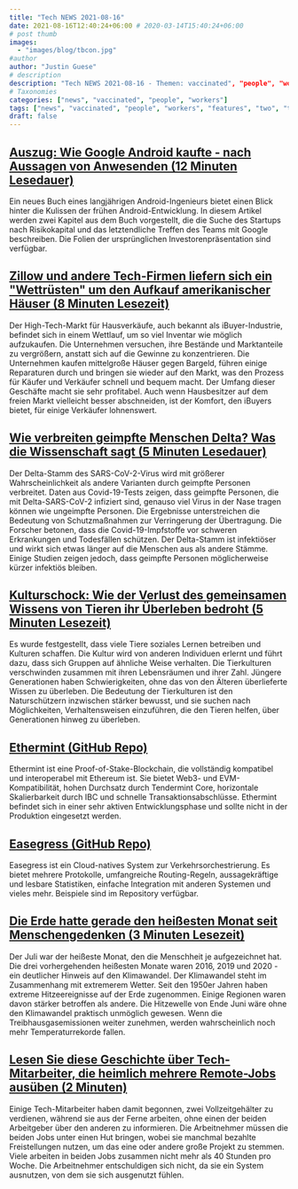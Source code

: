 ```yaml
---
title: "Tech NEWS 2021-08-16"
date: 2021-08-16T12:40:24+06:00 # 2020-03-14T15:40:24+06:00
# post thumb
images:
  - "images/blog/tbcon.jpg"
#author
author: "Justin Guese"
# description
description: "Tech NEWS 2021-08-16 - Themen: vaccinated", "people", "workers"
# Taxonomies
categories: ["news", "vaccinated", "people", "workers"]
tags: ["news", "vaccinated", "people", "workers", "features", "two", "tech"]
draft: false
---
```


## [Auszug: Wie Google Android kaufte - nach Aussagen von Anwesenden (12 Minuten Lesedauer)](https://arstechnica.com/information-technology/2021/08/excerpt-the-history-of-android-as-written-by-a-longtime-android-developer/)

 Ein neues Buch eines langjährigen Android-Ingenieurs bietet einen Blick hinter die Kulissen der frühen Android-Entwicklung. In diesem Artikel werden zwei Kapitel aus dem Buch vorgestellt, die die Suche des Startups nach Risikokapital und das letztendliche Treffen des Teams mit Google beschreiben. Die Folien der ursprünglichen Investorenpräsentation sind verfügbar.

## [Zillow und andere Tech-Firmen liefern sich ein "Wettrüsten" um den Aufkauf amerikanischer Häuser (8 Minuten Lesezeit)](https://www.vice.com/en/article/93ymxz/zillow-other-tech-firms-are-in-an-arms-race-to-buy-up-american-homes)

 Der High-Tech-Markt für Hausverkäufe, auch bekannt als iBuyer-Industrie, befindet sich in einem Wettlauf, um so viel Inventar wie möglich aufzukaufen. Die Unternehmen versuchen, ihre Bestände und Marktanteile zu vergrößern, anstatt sich auf die Gewinne zu konzentrieren. Die Unternehmen kaufen mittelgroße Häuser gegen Bargeld, führen einige Reparaturen durch und bringen sie wieder auf den Markt, was den Prozess für Käufer und Verkäufer schnell und bequem macht. Der Umfang dieser Geschäfte macht sie sehr profitabel. Auch wenn Hausbesitzer auf dem freien Markt vielleicht besser abschneiden, ist der Komfort, den iBuyers bietet, für einige Verkäufer lohnenswert.

## [Wie verbreiten geimpfte Menschen Delta? Was die Wissenschaft sagt (5 Minuten Lesedauer)](https://www.nature.com/articles/d41586-021-02187-1)

 Der Delta-Stamm des SARS-CoV-2-Virus wird mit größerer Wahrscheinlichkeit als andere Varianten durch geimpfte Personen verbreitet. Daten aus Covid-19-Tests zeigen, dass geimpfte Personen, die mit Delta-SARS-CoV-2 infiziert sind, genauso viel Virus in der Nase tragen können wie ungeimpfte Personen. Die Ergebnisse unterstreichen die Bedeutung von Schutzmaßnahmen zur Verringerung der Übertragung. Die Forscher betonen, dass die Covid-19-Impfstoffe vor schweren Erkrankungen und Todesfällen schützen. Der Delta-Stamm ist infektiöser und wirkt sich etwas länger auf die Menschen aus als andere Stämme. Einige Studien zeigen jedoch, dass geimpfte Personen möglicherweise kürzer infektiös bleiben.

## [Kulturschock: Wie der Verlust des gemeinsamen Wissens von Tieren ihr Überleben bedroht (5 Minuten Lesezeit)](https://www.theguardian.com/environment/2021/aug/13/culture-shock-how-loss-of-animals-shared-knowledge-threatens-their-survival)

 Es wurde festgestellt, dass viele Tiere soziales Lernen betreiben und Kulturen schaffen. Die Kultur wird von anderen Individuen erlernt und führt dazu, dass sich Gruppen auf ähnliche Weise verhalten. Die Tierkulturen verschwinden zusammen mit ihren Lebensräumen und ihrer Zahl. Jüngere Generationen haben Schwierigkeiten, ohne das von den Älteren überlieferte Wissen zu überleben. Die Bedeutung der Tierkulturen ist den Naturschützern inzwischen stärker bewusst, und sie suchen nach Möglichkeiten, Verhaltensweisen einzuführen, die den Tieren helfen, über Generationen hinweg zu überleben.

## [Ethermint (GitHub Repo)](https://github.com/tharsis/ethermint)

 Ethermint ist eine Proof-of-Stake-Blockchain, die vollständig kompatibel und interoperabel mit Ethereum ist. Sie bietet Web3- und EVM-Kompatibilität, hohen Durchsatz durch Tendermint Core, horizontale Skalierbarkeit durch IBC und schnelle Transaktionsabschlüsse. Ethermint befindet sich in einer sehr aktiven Entwicklungsphase und sollte nicht in der Produktion eingesetzt werden.

## [Easegress (GitHub Repo)](https://github.com/megaease/easegress)

 Easegress ist ein Cloud-natives System zur Verkehrsorchestrierung. Es bietet mehrere Protokolle, umfangreiche Routing-Regeln, aussagekräftige und lesbare Statistiken, einfache Integration mit anderen Systemen und vieles mehr. Beispiele sind im Repository verfügbar.

## [Die Erde hatte gerade den heißesten Monat seit Menschengedenken (3 Minuten Lesezeit)](https://www.theverge.com/2021/8/13/22623843/july-2021-hottest-month-recorded)

 Der Juli war der heißeste Monat, den die Menschheit je aufgezeichnet hat. Die drei vorhergehenden heißesten Monate waren 2016, 2019 und 2020 - ein deutlicher Hinweis auf den Klimawandel. Der Klimawandel steht im Zusammenhang mit extremerem Wetter. Seit den 1950er Jahren haben extreme Hitzeereignisse auf der Erde zugenommen. Einige Regionen waren davon stärker betroffen als andere. Die Hitzewelle von Ende Juni wäre ohne den Klimawandel praktisch unmöglich gewesen. Wenn die Treibhausgasemissionen weiter zunehmen, werden wahrscheinlich noch mehr Temperaturrekorde fallen.

## [Lesen Sie diese Geschichte über Tech-Mitarbeiter, die heimlich mehrere Remote-Jobs ausüben (2 Minuten)](https://www.theverge.com/2021/8/14/22624669/wall-street-journal-tech-workers-multiple-remote-jobs)

 Einige Tech-Mitarbeiter haben damit begonnen, zwei Vollzeitgehälter zu verdienen, während sie aus der Ferne arbeiten, ohne einen der beiden Arbeitgeber über den anderen zu informieren. Die Arbeitnehmer müssen die beiden Jobs unter einen Hut bringen, wobei sie manchmal bezahlte Freistellungen nutzen, um das eine oder andere große Projekt zu stemmen. Viele arbeiten in beiden Jobs zusammen nicht mehr als 40 Stunden pro Woche. Die Arbeitnehmer entschuldigen sich nicht, da sie ein System ausnutzen, von dem sie sich ausgenutzt fühlen.

